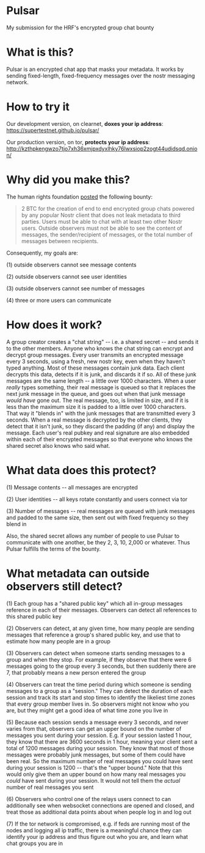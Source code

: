 # Pulsar
My submission for the HRF's encrypted group chat bounty

# What is this?
Pulsar is an encrypted chat app that masks your metadata. It works by sending fixed-length, fixed-frequency messages over the nostr messaging network.

# How to try it

Our development version, on clearnet, **doxes your ip address**: https://supertestnet.github.io/pulsar/

Our production version, on tor, **protects your ip address**: http://kzthpkengwzo7tjo7xh36xmjpxdyxlhky76lwxsiop2zogt44udidsqd.onion/

# Why did you make this?
The human rights foundation [posted](https://bitcoinmagazine.com/business/human-rights-foundation-announces-20-btc-bounty-challenge-for-bitcoin-development) the following bounty:

> 2 BTC for the creation of end to end encrypted group chats powered by any popular Nostr client that does not leak metadata to third parties. Users must be able to chat with at least two other Nostr users. Outside observers must not be able to see the content of messages, the sender/recipient of messages, or the total number of messages between recipients.

Consequently, my goals are:

(1) outside observers cannot see message contents

(2) outside observers cannot see user identities

(3) outside observers cannot see number of messages

(4) three or more users can communicate

# How does it work?
A group creator creates a "chat string" -- i.e. a shared secret -- and sends it to the other members. Anyone who knows the chat string can encrypt and decrypt group messages. Every user transmits an encrypted message every 3 seconds, using a fresh, new nostr key, even when they haven't typed anything. Most of these messages contain junk data. Each client decrypts this data, detects if it is junk, and discards it if so. All of these junk messages are the same length -- a little over 1000 characters. When a user *really* types something, their real message is queued so that it replaces the next junk message in the queue, and goes out when that junk message *would have* gone out. The real message, too, is limited in size, and if it is less than the maximum size it is padded to a little over 1000 characters. That way it "blends in" with the junk messages that are transmitted every 3 seconds. When a real message is decrypted by the other clients, they detect that it isn't junk, so they discard the padding (if any) and display the message. Each user's real pubkey and real signature are also embedded within each of their encrypted messages so that everyone who knows the shared secret also knows who said what.

# What data does this protect?
(1) Message contents -- all messages are encrypted

(2) User identities -- all keys rotate constantly and users connect via tor

(3) Number of messages -- real messages are queued with junk messages and padded to the same size, then sent out with fixed frequency so they blend in

Also, the shared secret allows any number of people to use Pulsar to communicate with one another, be they 2, 3, 10, 2,000 or whatever. Thus Pulsar fulfills the terms of the bounty.

# What metadata can outside observers still detect?
(1) Each group has a "shared public key" which all in-group messages reference in each of their messages. Observers can detect all references to this shared public key

(2) Observers can detect, at any given time, how many people are sending messages that reference a group's shared public key, and use that to estimate how many people are in a group

(3) Observers can detect when someone starts sending messages to a group and when they stop. For example, if they observe that there were 6 messages going to the group every 3 seconds, but then suddenly there are 7, that probably means a new person entered the group

(4) Observers can treat the time period during which someone is sending messages to a group as a "session." They can detect the duration of each session and track its start and stop times to identify the likeliest time zones that every group member lives in. So observers might not know who you are, but they might get a good idea of what time zone you live in

(5) Because each session sends a message every 3 seconds, and never varies from that, observers can get an upper bound on the number of messages you sent during your session. E.g. if your session lasted 1 hour, they know that there are 3600 seconds in 1 hour, meaning your client sent a total of 1200 messages during your session. They know that most of those messages were probably junk messages, but some of them could have been real. So the maximum number of real messages you could have sent during your session is 1200 -- that's the "upper bound." Note that this would only give them an upper bound on how many real messages you *could* have sent during your session. It would not tell them the *actual* number of real messages you sent

(6) Observers who control one of the relays users connect to can additionally see when websocket connections are opened and closed, and treat those as additional data points about when people log in and log out

(7) If the tor network is compromised, e.g. if feds are running most of the nodes and logging all ip traffic, there is a meaningful chance they can identify your ip address and thus figure out who you are, and learn what chat groups you are in
